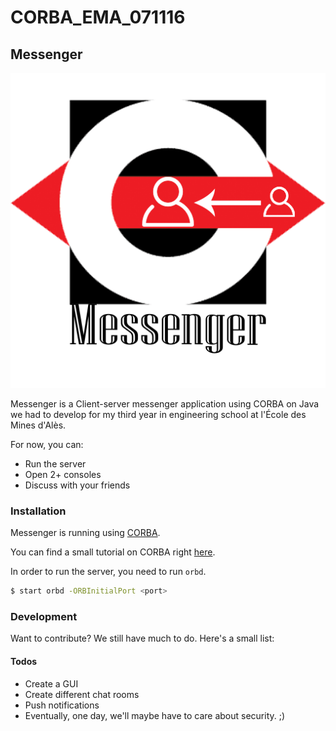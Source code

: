 # CORBA_EMA_071116
## Messenger

[![LogoMessenger](https://raw.githubusercontent.com/DavAnaton/CORBA-EMA-060117/master/Docs/logo.png)]()

Messenger is a Client-server messenger application using CORBA on Java we had to develop for my third year in engineering school at l'École des Mines d'Alès.

For now, you can:
  - Run the server
  - Open 2+ consoles
  - Discuss with your friends


### Installation

Messenger is running using [CORBA](http://www.corba.org/).

You can find a small tutorial on CORBA right  [here](http://www.ejbtutorial.com/programming/tutorial-for-corba-hello-world-using-java).

In order to run the server, you need to run ```orbd```.

```sh
$ start orbd -ORBInitialPort <port>
```

### Development

Want to contribute?
We still have much to do. Here's a small list:
#### Todos

- Create a GUI
- Create different chat rooms
- Push notifications
- Eventually, one day, we'll maybe have to care about security. ;)
